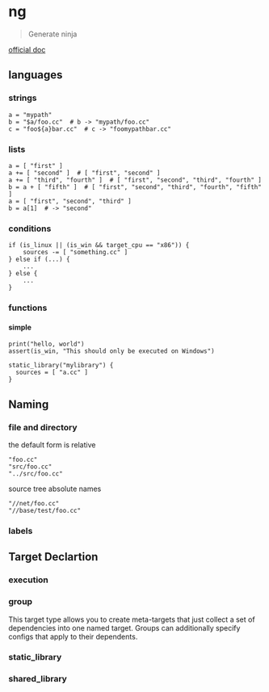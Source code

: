 # ng

> Generate ninja

[official doc](https://chromium.googlesource.com/chromium/src/tools/gn/+/48062805e19b4697c5fbd926dc649c78b6aaa138/docs/language.md)

## languages

### strings

```
a = "mypath"
b = "$a/foo.cc"  # b -> "mypath/foo.cc"
c = "foo${a}bar.cc"  # c -> "foomypathbar.cc"
```

### lists

```
a = [ "first" ]
a += [ "second" ]  # [ "first", "second" ]
a += [ "third", "fourth" ]  # [ "first", "second", "third", "fourth" ] 
b = a + [ "fifth" ]  # [ "first", "second", "third", "fourth", "fifth" ] 
a = [ "first", "second", "third" ]
b = a[1]  # -> "second"
```

### conditions

```
if (is_linux || (is_win && target_cpu == "x86")) {
	sources -= [ "something.cc" ]
} else if (...) {
	...
} else {
	...
}
```

### functions

#### simple

```
print("hello, world")
assert(is_win, "This should only be executed on Windows")
```

```
static_library("mylibrary") {
  sources = [ "a.cc" ]
}
```

## Naming

### file and directory

the default form is relative

```
"foo.cc"
"src/foo.cc"
"../src/foo.cc"
```

source tree absolute names

```
"//net/foo.cc"
"//base/test/foo.cc"
```

### labels

## Target Declartion

### execution

### group

This target type allows you to create meta-targets that just collect a set of dependencies into one named target. Groups can additionally specify configs that apply to their dependents.

### static_library

### shared_library